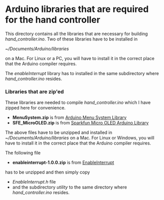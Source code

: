 # Arduino libraries that are required for the hand controller

This directory contains all the libraries that are necessary for
building *hand_controller.ino*. Two of these libraries have to be installed in

*~/Documents/Arduino/libraries*

on a Mac. For Linux or a PC, you will have to install it in the
correct place that the Arduino compiler requires.

The _enableInterrupt_ library has to installed in the same
subdirectory where *hand_controller.ino* resides.

### Libraries that are zip'ed

These libraries are needed to compile *hand_controller.ino* which I
have zipped here for convenience.

* **MenuSystem.zip** is from [Arduino Menu System Library](http://www.jonblack.me/arduino-menu-system-library/)
* **SFE_MicroOLED.zip** is from
[Sparkfun Micro OLED Arduino Library](https://github.com/sparkfun/SparkFun_Micro_OLED_Arduino_Library)

The above files have to be unzipped and installed in
*~/Documents/Arduino/libraries*
on a Mac. For Linux or Windows, you will have to install it in the
correct place that the Arduino compiler requires.

The following file
* **enableinterrupt-1.0.0.zip** is from
[EnableInterrupt](https://github.com/GreyGnome/EnableInterrupt)

has to be unzipped and then simply copy
* _EnableInterrupt.h_ file 
* and the subdirectory _utility_
to the same directory where _hand_controller.ino_ resides.












